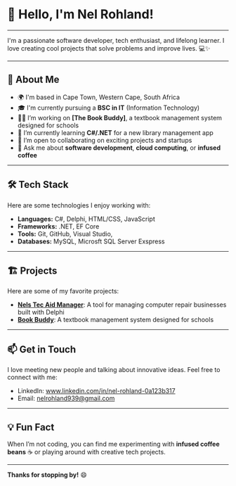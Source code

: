 # 👋 Hello, I'm Nel Rohland!

---

I'm a passionate software developer, tech enthusiast, and lifelong learner. I love creating cool projects that solve problems and improve lives. 💻✨

---

## 🚀 About Me

- 🌍 I'm based in Cape Town, Western Cape, South Africa
- 🎓 I'm currently pursuing a **BSC in IT** (Information Technology)
- 👨‍💻 I’m working on **[The Book Buddy]**, a textbook management system designed for schools
- 🌱 I’m currently learning **C#/.NET** for a new library management app
- 🤝 I’m open to collaborating on exciting projects and startups
- 💬 Ask me about **software development**, **cloud computing**, or **infused coffee**

---

## 🛠 Tech Stack

Here are some technologies I enjoy working with:

- **Languages:** C#, Delphi, HTML/CSS, JavaScript
- **Frameworks:** .NET, EF Core
- **Tools:** Git, GitHub, Visual Studio,
- **Databases:** MySQL, Microsft SQL Server Exspress

---

## 🏗 Projects

Here are some of my favorite projects:

- **[Nels Tec Aid Manager](#)**: A tool for managing computer repair businesses built with Delphi
- **[Book Buddy](#)**: A textbook management system designed for schools


---

## 📫 Get in Touch

I love meeting new people and talking about innovative ideas. Feel free to connect with me:

- LinkedIn: www.linkedin.com/in/nel-rohland-0a123b317
- Email: nelrohland939@gmail.com 

---

## 💡 Fun Fact

When I’m not coding, you can find me experimenting with **infused coffee beans** ☕ or playing around with creative tech projects.

---

**Thanks for stopping by!** 😄
